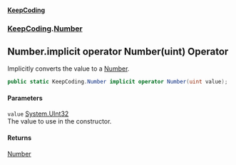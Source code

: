 #### [KeepCoding](index.md 'index')
### [KeepCoding](KeepCoding.md 'KeepCoding').[Number](Number.md 'KeepCoding.Number')
## Number.implicit operator Number(uint) Operator
Implicitly converts the value to a [Number](Number.md 'KeepCoding.Number').  
```csharp
public static KeepCoding.Number implicit operator Number(uint value);
```
#### Parameters
<a name='KeepCoding_Number_op_ImplicitKeepCoding_Number(uint)_value'></a>
`value` [System.UInt32](https://docs.microsoft.com/en-us/dotnet/api/System.UInt32 'System.UInt32')  
The value to use in the constructor.
  
#### Returns
[Number](Number.md 'KeepCoding.Number')  
